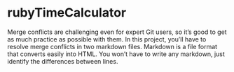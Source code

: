 # rubyTimeCalculator
Merge conflicts are challenging even for expert Git users, so it’s good to get as much practice as possible with them.  In this project, you’ll have to resolve merge conflicts in two markdown files. Markdown is a file format that converts easily into HTML. You won’t have to write any markdown, just identify the differences between lines.
